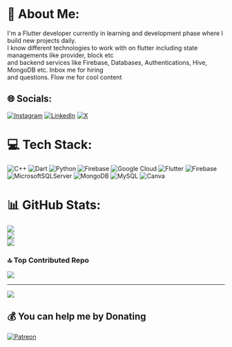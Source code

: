 # 💫 About Me:
I'm a Flutter developer currently in learning and development phase where I build new projects daily. <br>I know different technologies to work with on flutter including state managements like provider, block etc<br>and backend services like Firebase, Databases, Authentications, Hive, MongoDB etc. Inbox me for hiring <br>and questions. Flow me for cool content


## 🌐 Socials:
[![Instagram](https://img.shields.io/badge/Instagram-%23E4405F.svg?logo=Instagram&logoColor=white)](https://instagram.com/@ig_moiiz) [![LinkedIn](https://img.shields.io/badge/LinkedIn-%230077B5.svg?logo=linkedin&logoColor=white)](https://linkedin.com/in/www.linkedin.com/in/moaiz-baloch-a615392b4) [![X](https://img.shields.io/badge/X-black.svg?logo=X&logoColor=white)](https://x.com/@ig_moiiz) 

# 💻 Tech Stack:
![C++](https://img.shields.io/badge/c++-%2300599C.svg?style=for-the-badge&logo=c%2B%2B&logoColor=white) ![Dart](https://img.shields.io/badge/dart-%230175C2.svg?style=for-the-badge&logo=dart&logoColor=white) ![Python](https://img.shields.io/badge/python-3670A0?style=for-the-badge&logo=python&logoColor=ffdd54) ![Firebase](https://img.shields.io/badge/firebase-%23039BE5.svg?style=for-the-badge&logo=firebase) ![Google Cloud](https://img.shields.io/badge/GoogleCloud-%234285F4.svg?style=for-the-badge&logo=google-cloud&logoColor=white) ![Flutter](https://img.shields.io/badge/Flutter-%2302569B.svg?style=for-the-badge&logo=Flutter&logoColor=white) ![Firebase](https://img.shields.io/badge/firebase-a08021?style=for-the-badge&logo=firebase&logoColor=ffcd34) ![MicrosoftSQLServer](https://img.shields.io/badge/Microsoft%20SQL%20Server-CC2927?style=for-the-badge&logo=microsoft%20sql%20server&logoColor=white) ![MongoDB](https://img.shields.io/badge/MongoDB-%234ea94b.svg?style=for-the-badge&logo=mongodb&logoColor=white) ![MySQL](https://img.shields.io/badge/mysql-4479A1.svg?style=for-the-badge&logo=mysql&logoColor=white) ![Canva](https://img.shields.io/badge/Canva-%2300C4CC.svg?style=for-the-badge&logo=Canva&logoColor=white)
# 📊 GitHub Stats:
![](https://github-readme-stats.vercel.app/api?username=igmoiiz&theme=dark&hide_border=false&include_all_commits=true&count_private=true)<br/>
![](https://github-readme-streak-stats.herokuapp.com/?user=igmoiiz&theme=dark&hide_border=false)<br/>
![](https://github-readme-stats.vercel.app/api/top-langs/?username=igmoiiz&theme=dark&hide_border=false&include_all_commits=true&count_private=true&layout=compact)

### 🔝 Top Contributed Repo
![](https://github-contributor-stats.vercel.app/api?username=igmoiiz&limit=5&theme=dark&combine_all_yearly_contributions=true)

---
[![](https://visitcount.itsvg.in/api?id=igmoiiz&icon=6&color=0)](https://visitcount.itsvg.in)

  ## 💰 You can help me by Donating
  [![Patreon](https://img.shields.io/badge/Patreon-F96854?style=for-the-badge&logo=patreon&logoColor=white)](https://patreon.com/ig_moiiz) 

  
<!-- Proudly created with GPRM ( https://gprm.itsvg.in ) -->
